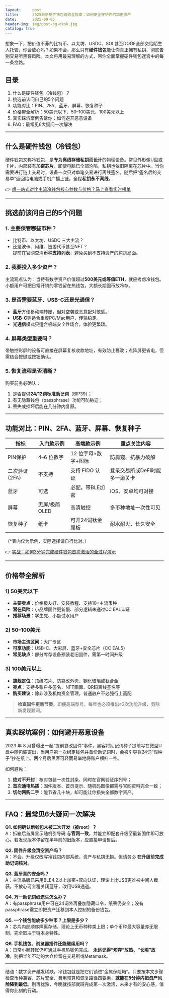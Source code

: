 ```yaml
---
layout:     post
title:      2025最新硬件钱包选购全指南：如何安全守护你的加密资产
date:       2025-09-05
header-img: img/post-bg-desk.jpg
catalog: true
---
```


想象一下，把价值不菲的比特币、以太坊、USDC、SOL甚至DOGE全部交给陌生人托管，你会放心吗？如果不会，那么只有**硬件钱包**能让你真正拥有私钥、彻底告别交易所黑客风险。本文将用最易理解的方式，带你全面掌握硬件钱包迷宫中的每一条岔路。

## 目录
1. 什么是硬件钱包（冷钱包）？  
2. 挑选前该问自己的5个问题  
3. 功能对比：PIN、2FA、蓝牙、屏幕、恢复种子  
4. 价格带全解析：50美元以下、50–100美元、100美元以上  
5. 真实踩坑案例告诉你：如何避开恶意设备  
6. FAQ：最常见6大疑问一次解决  

---

## 什么是硬件钱包（冷钱包）

硬件钱包又称冷钱包，是**专为离线存储私钥而设计**的物理设备。常见外形像U盘或卡片，内部装有**加密芯片**，即使电脑已全部沦陷，私钥也依旧隔离在芯片中。当你需要进行链上交易时，设备一次只对单笔交易进行离线签名，随后把“签名后的交易单”返回给电脑或手机广播上链，全程**私钥永不离线**。

👉 [想一站式对比主流冷钱包核心参数与价格？马上查看实时榜单](https://okxdog.com/)

---

## 挑选前该问自己的5个问题

### 1. 主要保管哪些币种？
- 比特币、以太坊、USDC 三大主流？  
- 还是波卡、阿维、链游代币甚至NFT？  
提前在官网查清**币种支持列表**，避免买到不支持资产的尴尬局面。

### 2. 我要投入多少资产？
主流观点认为：当持有数字资产价值超过**500美元或等值ETH**，就应考虑冷钱包。小额用户可把日常开销的零钱留在热钱包，大额长期囤币放冷存。

### 3. 是否需要蓝牙、USB-C还是光通信？
- **蓝牙**方便移动端转账，但对空袭或恶意配对敏感。  
- **USB-C**则适合重度PC/Mac用户，传输稳定。  
- **光通信**模式只适合极端安全性场合，体验更繁琐。

### 4. 屏幕类型重要吗？
带触控彩屏的设备可直接在屏幕复核收款地址，有效防止篡改；点阵屏更省电，但需结合按键或按钮确认。

### 5. 恢复流程是否清晰？
购买前务必确认：  
1. 是否提供**24/12词标准助记词**（BIP39）；  
2. 有无隐藏钱包（passphrase）功能可防胁迫；  
3. 丢失或损坏后能在几分钟内复原。

---

## 功能对比：PIN、2FA、蓝牙、屏幕、恢复种子

| 指标        | 入门款示例            | 高端款示例              | 重点关注内容                     |
|-------------|------------------------|--------------------------|----------------------------------|
| PIN保护     | 4–6 位数字             | 12 位字母+数字+图标      | 防肩窥、抗暴力破解               |
| 二次验证(2FA)| 不支持                 | 支持 FIDO 认证           | 登录交易所或DeFi时能多一道关卡   |
| 蓝牙        | 可选                   | 必配，带BLE加密          | iOS、安卓均可对接               |
| 屏幕        | 无屏/极简 OLED         | 高清触控                 | 多币种地址一次性可见            |
| 恢复种子    | 纸卡                   | 可开24词钛金属板         | 耐水耐火，长久安全              |

（*表内仅为示例，实际选择请自行比对。）

👉 [实战：如何3分钟完成硬件钱包首次激活的全过程演示](https://okxdog.com/)

---

## 价格带全解析

### 1) 50美元以下
- **主要卖点**：价格极友好、安装教程、支持10+主流币种  
- **潜在风险**：小品牌固件更新慢、部分逻辑未通过CC EAL认证  
- **推荐场景**：学生党、小额试水用户

### 2) 50–100美元
- **市场主流区间**：大厂专区  
- **可享功能**：USB-C、大彩屏、蓝牙+安全芯片（CC EAL5）  
- **常见缺点**：部分库存设备预装老旧固件，需第一时间升级

### 3) 100美元以上
- **旗舰定位**：顶级芯片、防篡改外壳、钢化玻璃或钛合金  
- **亮点**：支持多账户多签名、NFT画廊、QR码离线签名等  
- **购买建议**：除非涉及机构资金管理，普通散户不必强行上高配

> **检查固件更新节奏**。即便高端型号，每年也必须推出≥2次功能升级，剪除新发现漏洞。

---

## 真实踩坑案例：如何避开恶意设备

2023 年 8 月曾曝出一起“提前篡改固件”事件，黑客将助记词种子提前写在微型U盘中随包装寄出，当用户第一次绑定钱包并备份助记词时，会被引导将24词“假种子”抄在纸上。两个月后黑客可轻而易举地将账户横扫一空。

如何避免：  
1. **绝对不开封**：核对包装一次性封条、同时在官网验证序列号；  
2. **首次通电热插**：固件版本、首页提示、随机码图像都需与官网资料完全一致；  
3. **切勿网购二手**：能节省几十块，却可能让你损失全部数字资产。

---

## FAQ：最常见6大疑问一次解决

**Q1. 如何确认新钱包未被二次开发（被root）？**  
A：拆箱后首屏显示随机引导码 **与官网一致**，并能立即配套升级至最新固件即可放心。若发现版本停留在半年前的旧版本，应直接申请售后。

**Q2. 固件升级会清空资产吗？**  
A：不会。升级仅改写冷钱包内部系统，资产与私钥无损。但请务必 **在升级前完成助记词核对**。

**Q3. 蓝牙真的安全吗？**  
A：主流品牌已采用BLE4.2以上加密+双向认证，理论上比USB更难被中间人截获。不放心可全程关闭蓝牙，改用USB通道。

**Q4. 万一助记词纸遗失怎么办？**  
A：有passphrase用户可在24词外再叠加隐藏口令，纸丢仍安全；没有passphrase需立即把资产迁移到本人控制的备份钱包。

**Q5. 一个钱包能放多少种币？上限是多少？**  
A：芯片内部顺序隔离存储，理论上无币种种类上限；单个币种最大容量亦无限制，完全取决于链本身特性。

**Q6. 手机钱包、浏览器插件还能继续用吗？**  
A：日常小额转账仍可通过手机热钱包完成。 **永远记得“短存”放热、“长囤”放冷**，别把半年不动的大仓位留在交易所或Metamask。

---

结语：数字资产越发稀缺，冷钱包就是把它们锁进“金属保险箱”。只要按本文步骤检查币种兼容、芯片安全、费用预算和恢复路径四要素，**就能在5分钟内把资产风险降到最低**。别再犹豫，今晚就按部就班完成第一次激活，未来才有的安心感，值得你此刻的行动。